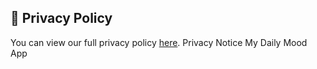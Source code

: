 ## 📄 Privacy Policy

You can view our full privacy policy [here](./privacy.html).
Privacy Notice My Daily Mood App
